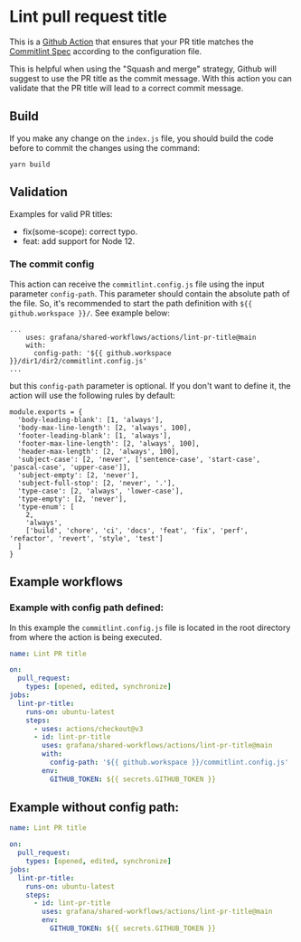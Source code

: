 # Lint pull request title

This is a [Github Action](https://github.com/features/actions) that ensures that your PR title matches the [Commitlint Spec](https://github.com/conventional-changelog/commitlint) according to the configuration file.

This is helpful when using the "Squash and merge" strategy, Github will suggest to use the PR title as the commit message. With this action you can validate that the PR title will lead to a correct commit message.

## Build

If you make any change on the `index.js` file, you should build the code before to commit the changes using the command:

```
yarn build
```

## Validation

Examples for valid PR titles:

- fix(some-scope): correct typo.
- feat: add support for Node 12.

### The commit config

This action can receive the `commitlint.config.js` file using the input parameter `config-path`.
This parameter should contain the absolute path of the file.
So, it's recommended to start the path definition with `${{ github.workspace }}/`. See example below:

```
...
    uses: grafana/shared-workflows/actions/lint-pr-title@main
    with:
      config-path: '${{ github.workspace }}/dir1/dir2/commitlint.config.js'
...

```
but this `config-path` parameter is optional. If you don't want to define it, the action will use the following rules by default:

```
module.exports = {
  'body-leading-blank': [1, 'always'],
  'body-max-line-length': [2, 'always', 100],
  'footer-leading-blank': [1, 'always'],
  'footer-max-line-length': [2, 'always', 100],
  'header-max-length': [2, 'always', 100],
  'subject-case': [2, 'never', ['sentence-case', 'start-case', 'pascal-case', 'upper-case']],
  'subject-empty': [2, 'never'],
  'subject-full-stop': [2, 'never', '.'],
  'type-case': [2, 'always', 'lower-case'],
  'type-empty': [2, 'never'],
  'type-enum': [
    2,
    'always',
    ['build', 'chore', 'ci', 'docs', 'feat', 'fix', 'perf', 'refactor', 'revert', 'style', 'test']
  ]
}
```

## Example workflows

### Example with config path defined:
In this example the `commitlint.config.js` file is located in the root directory from where the action is being executed.

```yml
name: Lint PR title

on:
  pull_request:
    types: [opened, edited, synchronize]
jobs:
  lint-pr-title:
    runs-on: ubuntu-latest
    steps:
      - uses: actions/checkout@v3
      - id: lint-pr-title
        uses: grafana/shared-workflows/actions/lint-pr-title@main
        with:
          config-path: '${{ github.workspace }}/commitlint.config.js'
        env:
          GITHUB_TOKEN: ${{ secrets.GITHUB_TOKEN }}


```

## Example without config path:

```yml
name: Lint PR title

on:
  pull_request:
    types: [opened, edited, synchronize]
jobs:
  lint-pr-title:
    runs-on: ubuntu-latest
    steps:
      - id: lint-pr-title
        uses: grafana/shared-workflows/actions/lint-pr-title@main
        env:
          GITHUB_TOKEN: ${{ secrets.GITHUB_TOKEN }}
```
